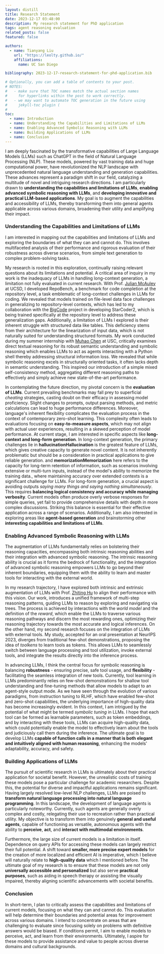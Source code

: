 ```yaml
---
layout: distill
title: Research Statement
date: 2023-12-17 03:48:00
description: My research statement for PhD application
tags: agent reasoning evaluation
related_posts: false
featured: false

authors:
  - name: Tianyang Liu
    url: "https://leolty.github.io/"
    affiliations:
      name: UC San Diego

bibliography: 2023-12-17-research-statement-for-phd-application.bib

# Optionally, you can add a table of contents to your post.
# NOTES:
#   - make sure that TOC names match the actual section names
#     for hyperlinks within the post to work correctly.
#   - we may want to automate TOC generation in the future using
#     jekyll-toc plugin (
#
toc:
  - name: Introduction
  - name: Understanding the Capabilities and Limitations of LLMs
  - name: Enabling Advanced Symbolic Reasoning with LLMs
  - name: Building Applications of LLMs
  - name: Conclusion
---
```


I am deeply fascinated by the transformative capabilities of Large Language Models (LLMs) such as ChatGPT in the field of Natural Language Processing (NLP). These models, powered by vast training data and huge computational power, have revolutionized the NLP landscape with unprecedented natural language understanding and generation capabilities. These advances represent a paradigm shift in our field, catalyzing a multitude of novel and intriguing research directions. I am particularly drawn to **understanding the capabilities and limitations of LLMs**, **enabling advanced symbolic reasoning with LLMs**, and **developing innovative and practical LLM-based applications**. My goal is to augment the capabilities and accessibility of LLMs, thereby transforming them into general agents applicable across various domains, broadening their utility and amplifying their impact.

### Understanding the Capabilities and Limitations of LLMs

I am interested in mapping out the capabilities and limitations of LLMs and exploring the boundaries of what they can and cannot do. This involves multifaceted analysis of their performance and rigorous evaluation of their robustness across diverse scenarios, from simple text generation to complex problem-solving tasks.

My research is rooted in this exploration, continually raising relevant questions about its limitations and potential. A critical area of inquiry in my work is the inadequacy of LLMs in handling long-context generation, a limitation not fully evaluated in current research. With Prof. [Julian McAuley](https://cseweb.ucsd.edu/~jmcauley/) at UCSD, I developed RepoBench<d-cite key="liu2023repobench"></d-cite>, a benchmark for code completion at the repository level, a task emblematic of long-context challenges in LLMs for coding. We revealed that models trained on file-level data face challenges in generalizing to repository-level contexts, which has led to my collaboration with the [BigCode](https://www.bigcode-project.org/) project in developing StarCoder2, which is being trained specifically at the repository level to address these generalization gaps. Additionally, a limitation of LLMs I explored is their inherent struggle with structured data like tables. This deficiency stems from their architecture for the linearization of input data, which is not naturally suited for understanding structured formats. My work<d-cite key="liu2023rethinking"></d-cite> conducted during my summer internship with [Muhao Chen](https://muhaochen.github.io/) at USC, critically examines direct textual reasoning for its robust semantic understanding and symbolic reasoning which enables LLMs to act as agents interacting with a Python shell thereby addressing structural information loss. We revealed that while symbolic reasoning excels in structurally oriented tasks, it often lacks depth in semantic understanding. This inspired our introduction of a simple mixed self-consistency method, aggregating different reasoning paths to effectively and simply achieve new state-of-the-art performance.

In contemplating the future direction, my pivotal concern is the **evaluation of LLMs**. Current prevailing benchmarks may fall prey to superficial *cheating* strategies, casting doubt on their efficacy in assessing model proficiency. Slight changes to prompts, output parsing methods, and metric calculations can lead to huge performance differences. Moreover, language's inherent flexibility complicates the evaluation process in the context of contemporary zero-shot learning. This complexity often leads to evaluations focusing on **easy-to-measure aspects**, which may not align with actual user experiences, resulting in a skewed perception of model performance. At current stage, I am interested in specific aspects like **long-context and long-form generation**. In long-context generation, the primary challenges lie in **hallucination**<d-footnote><strong>Hallucination</strong> is the greatest feature of LLMs, which gives creative capacity to generate novel content. It is not inherently problematic but should be a consideration in practical applications to give reliable generation.</d-footnote> and **memorization**<d-footnote><strong>Memorization</strong> here refers to the capacity for long-term retention of information, such as scenarios involving extensive or multi-turn inputs, instead of the model's ability to memorize the training data.</d-footnote>, where maintaining accuracy over extended contexts is a significant challenge for LLMs. For long-form generation, a crucial aspect is avoiding outputs *saying many things and saying nothing simultaneously*. This requires **balancing logical consistency and accuracy while managing verbosity**. Current models often produce overly verbose responses for simple queries, yet fail to provide comprehensive details with depth in more complex discussions. Striking this balance is essential for their effective application across a range of scenarios. Additionally, I am also interested in exploring areas like **agent-based generation** and brainstorming other **interesting capabilities and limitations of LLMs**.

### Enabling Advanced Symbolic Reasoning with LLMs

The augmentation of LLMs fundamentally relies on bolstering their reasoning capacities, encompassing both intrinsic reasoning abilities and their integration with advanced symbolic reasoning. The intrinsic reasoning ability is crucial as it forms the bedrock of functionality, and the integration of advanced symbolic reasoning empowers LLMs to go beyond their inherent boundaries, equipping them with the ability to  learn and master tools for interacting with the external world.

In my research trajectory, I have explored both intrinsic and extrinsic augmentation of LLMs with Prof. [Zhiting Hu](http://zhiting.ucsd.edu/) to align their performance with this vision. Our work<d-cite key="hao2023llmreasoners"></d-cite>, introduces a unified framework of multi-step reasoning patterns<d-cite key="hao2023reasoning,yao2023tree"></d-cite>, guiding LLMs to reason by exploring and navigating via trees. The process is achieved by interactions with the *world model* and the definition of the *reward*, which enable the LLMs to traverse various reasoning pathways and discern the most rewarding ones, optimizing their reasoning trajectory towards the most accurate and logical inferences. On the other hand, my second research focuses on the integration of LLMs with external tools. My study<d-cite key="hao2023toolkengpt"></d-cite>, accepted for an oral presentation at NeurIPS 2023, diverges from traditional few-shot demonstrations, proposing the idea of *toolkens* to learn tools as tokens. This allows LLMs to seamlessly switch between language processing and tool utilization, invoke external tools, and integrate the results directly into the inference process.

In advancing LLMs, I think the central focus for symbolic reasoning is balancing **robustness** - ensuring precise, safe tool usage, and **flexibility** - facilitating the seamless integration of new tools. Currently, tool learning in LLMs predominantly relies on few-shot demonstrations for shallow tool understanding and fine-tuning methods that allow models to adapt to an agent-style output mode. As we have seen through the evolution of various paradigms, from instruction tuning to RLHF, which have enabled few-shot and zero-shot capabilities, the underlying importance of high-quality data has become increasingly evident. In this context, I am intrigued by the potential of what might be termed *symbolic tuning* in LLMs. I hope that each tool can be formed as learnable parameters, such as token embeddings, and by interacting with these tools, LLMs can acquire high-quality data, which could potentially enable the model to effectively learn about the tools and judiciously call them during the inference. The ultimate goal is to develop LLMs **capable of function calls in a manner that is both elegant and intuitively aligned with human reasoning**, enhancing the models' adaptability, accuracy, and safety. 

### Building Applications of LLMs

The pursuit of scientific research in LLMs is ultimately about their practical application for societal benefit.  However, the unrealistic costs of training these models pose a particular challenge for academic researchers. Despite this, the potential for diverse and impactful applications remains significant. Having largely resolved low-level NLP challenges, LLMs are poised to **transform natural language processing into natural language programming**. In this landscape, the development of language agents is particularly noteworthy. Currently, such agents are generally overly complex and costly, relegating their use to recreation rather than practical utility. My objective is to transform them into genuinely **general and useful agents**, capable of functioning as versatile, autonomous agents with the ability to **perceive**, **act**, and **interact with multimodal environments**. 

Furthermore, the large size of current models is a limitation in itself. Dependence on query APIs for accessing these models can largely restrict their full potential. A shift toward **smaller, more precise expert models** for the creation of more localized and efficient AI is imperative, which I believe will naturally relate to **high-quality data** which I mentioned before. The ultimate goal of my research is to ensure that these models are not only **universally accessible and personalized** but also serve **practical purposes**, such as aiding in speech therapy or assisting the visually impaired, thereby aligning scientific advancements with societal benefits.

### Conclusion

In short-term, I plan to critically assess the capabilities and limitations of current models, focusing on what they can and cannot do. This evaluation will help determine their boundaries and potential areas for improvement across various domains. I intend to concentrate on areas that are challenging to evaluate since focusing solely on problems with definitive answers would be biased. If conditions permit, I aim to enable models to perceive, act, and learn from their environments. Ultimately, I aspire for these models to provide assistance and value to people across diverse domains and cultural backgrounds.